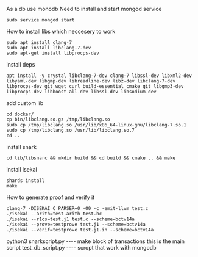 As a db use monodb
Need to install and start mongod service
```
sudo service mongod start
```
How to install libs which neccesery to work
```
sudo apt install clang-7
sudo apt install libclang-7-dev
sudo apt-get install libprocps-dev
```

install deps
```
apt install -y crystal libclang-7-dev clang-7 libssl-dev libxml2-dev libyaml-dev libgmp-dev libreadline-dev libz-dev libclang-7-dev libprocps-dev git wget curl build-essential cmake git libgmp3-dev libprocps-dev libboost-all-dev libssl-dev libsodium-dev
```
add custom lib
```
cd docker/
cp bin/libclang.so.gz /tmp/libclang.so
sudo cp /tmp/libclang.so /usr/lib/x86_64-linux-gnu/libclang-7.so.1
sudo cp /tmp/libclang.so /usr/lib/libclang.so.7
cd ..
```
install snark
```
cd lib/libsnarc && mkdir build && cd build && cmake .. && make
```
install isekai
```
shards install
make
```
How to generate proof and verify it
```
clang-7 -DISEKAI_C_PARSER=0 -O0 -c -emit-llvm test.c
./isekai --arith=test.arith test.bc
./isekai --r1cs=test.j1 test.c --scheme=bctv14a 
./isekai --prove=testprove test.j1 --scheme=bctv14a
./isekai --verif=testprove test.j1.in --scheme=bctv14a 
```
 
python3 snarkscript.py ---- make block of transactions this is the main script
test_db_script.py ---- scropt that work with mongodb

